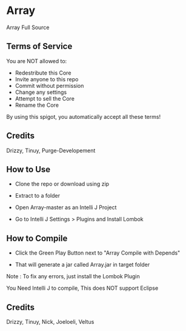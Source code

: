 # Array

Array Full Source

## Terms of Service

You are NOT allowed to:

- Redestribute this Core
- Invite anyone to this repo
- Commit without permission
- Change any settings
- Attempt to sell the Core
- Rename the Core

 By using this spigot, you automatically accept all these terms!

## Credits

Drizzy, Tinuy, Purge-Developement

## How to Use

- Clone the repo or download using zip

- Extract to a folder

- Open Array-master as an Intelli J Project

- Go to Intelli J Settings > Plugins and Install Lombok

## How to Compile

- Click the Green Play Button next to "Array Compile with Depends"

- That will generate a jar called Array.jar in target folder

Note : To fix any errors, just install the Lombok Plugin

You Need Intelli J to compile, This does NOT support Eclipse

## Credits

Drizzy, Tinuy, Nick, Joeloeli, Veltus
